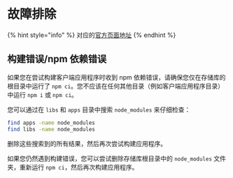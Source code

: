# 故障排除

{% hint style="info" %}
对应的[官方页面地址](https://contributing.bitwarden.com/docs/clients/troubleshooting)
{% endhint %}

## 构建错误/npm 依赖错误 <a href="#build-errors-npm-dependency-errors" id="build-errors-npm-dependency-errors"></a>

如果您在尝试构建客户端应用程序时收到 npm 依赖错误，请确保您仅在存储库的根目录中运行了 `npm ci`。您不应该在任何其他目录（例如客户端应用程序目录）中运行 `npm i` 或 `npm ci`。

您可以通过在 `libs` 和 `apps` 目录中搜索 `node_modules` 来仔细检查：

```bash
find apps -name node_modules
find libs -name node_modules
```

删除这些搜索到的所有结果，然后再次尝试构建应用程序。

如果您仍然遇到构建错误，您可以尝试删除存储库根目录中的 `node_modules` 文件夹，重新运行 `npm ci`，然后再次构建应用程序。
